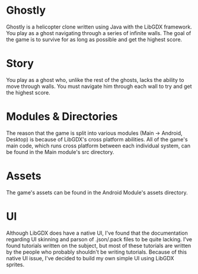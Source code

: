 Ghostly
=====

Ghostly is a helicopter clone written using Java with the LibGDX framework. You play as a ghost navigating through a series of infinite walls. The goal of the game is to survive for as long as possible and get the highest score. 

Story 
=====

You play as a ghost who, unlike the rest of the ghosts, lacks the ability to move through walls. You must navigate him through each wall to try and get the highest score.

Modules & Directories 
====

The reason that the game is split into various modules (Main -> Android, Desktop) is because of LibGDX's cross platform abilities. All of the game's main code, which runs cross platform between each individual system, can be found in the Main module's src directory.

Assets
====

The game's assets can be found in the Android Module's assets directory. 

UI
====

Although LibGDX does have a native UI, I've found that the documentation regarding UI skinning and parson of .json/.pack files to be quite lacking. I've found tutorials written on the subject, but most of these tutorials are written by the people who probably shouldn't be writing tutorials. Because of this native UI issue, I've decided to build my own simple UI using LibGDX sprites. 
